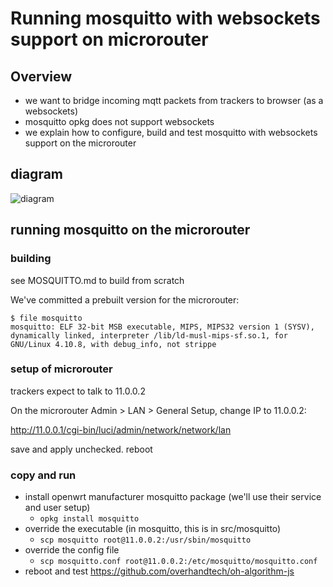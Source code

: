 # Running mosquitto with websockets support on microrouter

## Overview

* we want to bridge incoming mqtt packets from trackers to browser (as a websockets)
* mosquitto opkg does not support websockets
* we explain how to configure, build and test mosquitto with websockets support on the microrouter

## diagram

![diagram](https://static.swimlanes.io/f51c583b8c2d928ed03cb3b24273f0f2.png)

## running mosquitto on the microrouter

### building

see MOSQUITTO.md to build from scratch

We've committed a prebuilt version for the microrouter:

```
$ file mosquitto
mosquitto: ELF 32-bit MSB executable, MIPS, MIPS32 version 1 (SYSV), dynamically linked, interpreter /lib/ld-musl-mips-sf.so.1, for GNU/Linux 4.10.8, with debug_info, not strippe
```

### setup of microrouter

trackers expect to talk to 11.0.0.2

On the microrouter Admin > LAN > General Setup, change IP to 11.0.0.2:

http://11.0.0.1/cgi-bin/luci/admin/network/network/lan

save and apply unchecked. reboot

### copy and run

* install openwrt manufacturer mosquitto package (we'll use their service and user setup)
  * ```opkg install mosquitto```
* override the executable (in mosquitto, this is in src/mosquitto)
  * ```scp mosquitto root@11.0.0.2:/usr/sbin/mosquitto```
* override the config file
  * ```scp mosquitto.conf root@11.0.0.2:/etc/mosquitto/mosquitto.conf```
* reboot and test https://github.com/overhandtech/oh-algorithm-js

